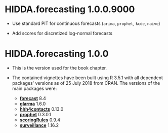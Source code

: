 # HIDDA.forecasting 1.0.0.9000

* Use standard PIT for continuous forecasts (`arima`, `prophet`, `kcde`, `naive`)

* Add scores for discretized log-normal forecasts


# HIDDA.forecasting 1.0.0

* This is the version used for the book chapter.

* The contained vignettes have been built using R 3.5.1 with all dependent
  packages' versions as of 25 July 2018 from CRAN. The versions of the
  main packages were:

    * [**forecast**](https://CRAN.R-project.org/package=forecast) 8.4
    * [**glarma**](https://CRAN.R-project.org/package=glarma) 1.6.0
    * [**hhh4contacts**](https://CRAN.R-project.org/package=hhh4contacts) 0.13.0
    * [**prophet**](https://CRAN.R-project.org/package=prophet) 0.3.0.1
    * [**scoringRules**](https://CRAN.R-project.org/package=scoringRules) 0.9.4
    * [**surveillance**](https://CRAN.R-project.org/package=surveillance) 1.16.2

